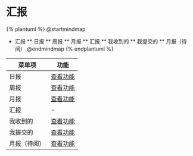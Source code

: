 # 汇报



{% plantuml %}
@startmindmap
* 汇报
** 日报
** 周报
** 月报
** 汇报
** 我收到的
** 我提交的
** 月报（待阅）
@endmindmap
{% endplantuml %}




| 菜单项      |  功能  |
| --------   |   ----  |
|日报|[查看功能](func/IbzDailyMyMobMDView.md)|
|周报|[查看功能](func/IbzWeeklyUsr2MobMDView.md)|
|月报|[查看功能](func/IbzMonthlyMonthlyMobMDView.md)|
|汇报|-|
|我收到的|[查看功能](func/IbzReportMyReMobMDView.md)|
|我提交的|[查看功能](func/IbzReportMobMDView.md)|
|月报（待阅）|[查看功能](func/IbzMonthlyMobEditView.md)|

